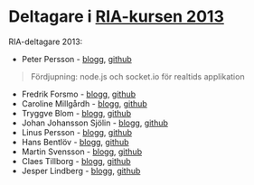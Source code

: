 Deltagare i [RIA-kursen 2013](https://coursepress.lnu.se/kurs/ria-utveckling-med-javascript/)
================

RIA-deltagare 2013:

*    Peter Persson - [blogg](http://www.perssonponerar.se/), [github](https://github.com/AllSecretsKnown)
>Fördjupning: node.js och socket.io för realtids applikation
*    Fredrik Forsmo - [blogg](http://ria.forsmo.me), [github](https://github.com/frozzare)
*    Caroline Millgårdh - [blogg](http://caromill.tumblr.com/), [github](https://github.com/caromill)
*    Tryggve Blom - [blogg](http://tryggve.calepin.co/), [github](https://github.com/tryggve)
*    Johan Johansson Sjölin - [blogg](http://devsjlin.calepin.co/), [github](https://github.com/sjolinjohan180)
*    Linus Persson - [blogg](http://www.870621.se), [github](https://github.com/LPMAXI)
*    Hans Bentlöv - [blogg](http://ria.bentlov.se), [github](https://github.com/hanserikb)
*    Martin Svensson - [blogg](http://ms22vk.blog.com/), [github](https://github.com/martinsvenssonphp)
*    Claes Tillborg - [blogg](http://claestillborg.calepin.co/), [github](https://github.com/ClaesTillborg)
*    Jesper Lindberg - [blogg](http://blog.jlind.me/), [github](https://github.com/mrjanek)